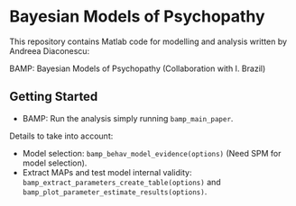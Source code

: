 # Bayesian Models of Psychopathy

This repository contains Matlab code for modelling and analysis written by Andreea Diaconescu:

BAMP: Bayesian Models of Psychopathy (Collaboration with I. Brazil)


Getting Started
---------------

- BAMP: Run the analysis simply running `bamp_main_paper`.


Details to take into account:

- Model selection: `bamp_behav_model_evidence(options)` (Need SPM for model selection).
- Extract MAPs and test model internal validity: `bamp_extract_parameters_create_table(options)` and `bamp_plot_parameter_estimate_results(options)`. 
